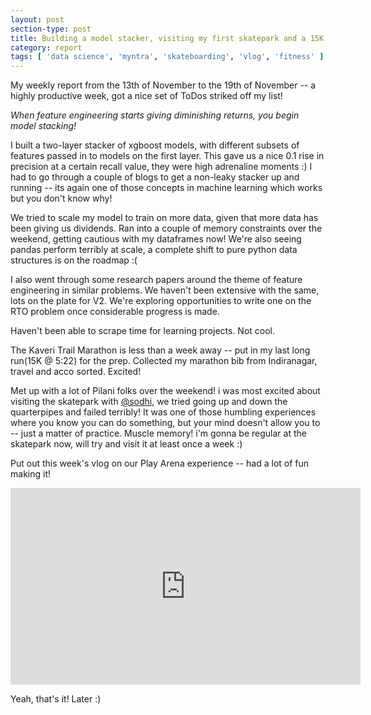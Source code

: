 ```yaml
---
layout: post
section-type: post
title: Building a model stacker, visiting my first skatepark and a 15K run! | Weekly Report 64
category: report
tags: [ 'data science', 'myntra', 'skateboarding', 'vlog', 'fitness' ]
---
```


My weekly report from the 13th of November to the 19th of November -- a highly productive week, got a nice set of ToDos striked off my list!

*When feature engineering starts giving diminishing returns, you begin model stacking!*

I built a two-layer stacker of xgboost models, with different subsets of features passed in to models on the first layer. This gave us a nice 0.1 rise in precision at a certain recall value, they were high adrenaline moments :) I had to go through a couple of blogs to get a non-leaky stacker up and running -- its again one of those concepts in machine learning which works but you don't know why! 

We tried to scale my model to train on more data, given that more data has been giving us dividends. Ran into a couple of memory constraints over the weekend, getting cautious with my dataframes now! We're also seeing pandas perform terribly at scale, a complete shift to pure python data structures is on the roadmap :(

I also went through some research papers around the theme of feature engineering in similar problems. We haven't been extensive with the same, lots on the plate for V2. We're exploring opportunities to write one on the RTO problem once considerable progress is made. 

Haven't been able to scrape time for learning projects. Not cool.

The Kaveri Trail Marathon is less than a week away -- put in my last long run(15K @ 5:22) for the prep. Collected my marathon bib from Indiranagar, travel and acco sorted. Excited!

Met up with a lot of Pilani folks over the weekend! i was most excited about visiting the skatepark with [@sodhi](https://www.facebook.com/prabhjyot.singh.12), we tried going up and down the quarterpipes and failed terribly! It was one of those humbling experiences where you know you can do something, but your mind doesn't allow you to -- just a matter of practice. Muscle memory! i'm gonna be regular at the skatepark now, will try and visit it at least once a week :) 

Put out this week's vlog on our Play Arena experience -- had a lot of fun making it! 

<iframe width="560" height="315" src="https://www.youtube.com/embed/FPD_slwsnso" frameborder="0" allowfullscreen></iframe>

Yeah, that's it! Later :)
